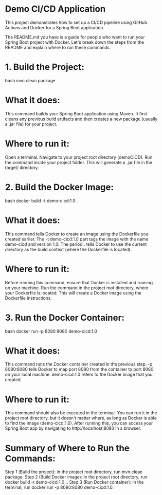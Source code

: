 # Demo CI/CD Application

This project demonstrates how to set up a CI/CD pipeline using GitHub Actions and Docker for a Spring Boot application.

The README.md you have is a guide for people who want to run your Spring Boot project with Docker. Let's break down the steps from the README and explain where to run these commands.

 # 1. Build the Project:
   bash
   mvn clean package

# What it does: 
  This command builds your Spring Boot application using Maven. It first cleans any previous build artifacts and then creates a new package (usually a .jar file) for your project.

# Where to run it:

   Open a terminal.
   Navigate to your project root directory (demoCICD).
   Run the command inside your project folder.
   This will generate a .jar file in the target/ directory.

# 2. Build the Docker Image:

bash
docker build -t demo-cicd:1.0 .

# What it does: 
This command tells Docker to create an image using the Dockerfile you created earlier. The -t demo-cicd:1.0 part tags the image with the name demo-cicd and version 1.0. The period . tells Docker to use the current directory as the build context (where the Dockerfile is located).

# Where to run it:
Before running this command, ensure that Docker is installed and running on your machine.
Run the command in the project root directory, where your Dockerfile is located. This will create a Docker image using the Dockerfile instructions.

# 3. Run the Docker Container:
   bash
   docker run -p 8080:8080 demo-cicd:1.0

# What it does:
   This command runs the Docker container created in the previous step.
   -p 8080:8080 tells Docker to map port 8080 from the container to port 8080 on your local machine.
   demo-cicd:1.0 refers to the Docker image that you created.

# Where to run it:
This command should also be executed in the terminal.
You can run it in the project root directory, but it doesn't matter where, as long as Docker is able to find the image (demo-cicd:1.0).
After running this, you can access your Spring Boot app by navigating to http://localhost:8080 in a browser.

# Summary of Where to Run the Commands:

Step 1 (Build the project): In the project root directory, run mvn clean package.
Step 2 (Build Docker image): In the project root directory, run docker build -t demo-cicd:1.0 ..
Step 3 (Run Docker container): In the terminal, run docker run -p 8080:8080 demo-cicd:1.0.
